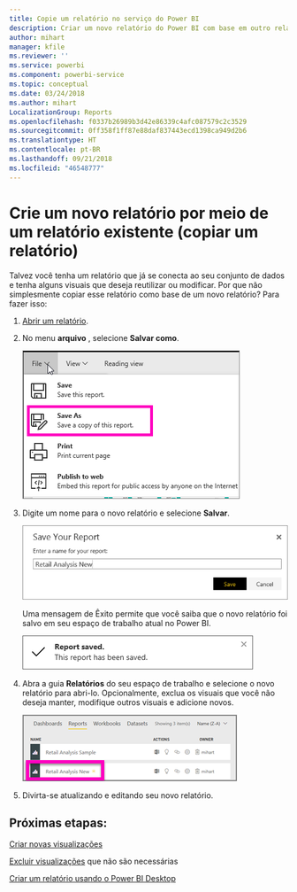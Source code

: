 ```yaml
---
title: Copie um relatório no serviço do Power BI
description: Criar um novo relatório do Power BI com base em outro relatório no serviço do Power BI.
author: mihart
manager: kfile
ms.reviewer: ''
ms.service: powerbi
ms.component: powerbi-service
ms.topic: conceptual
ms.date: 03/24/2018
ms.author: mihart
LocalizationGroup: Reports
ms.openlocfilehash: f0337b26989b3d42e86339c4afc087579c2c3529
ms.sourcegitcommit: 0ff358f1ff87e88daf837443ecd1398ca949d2b6
ms.translationtype: HT
ms.contentlocale: pt-BR
ms.lasthandoff: 09/21/2018
ms.locfileid: "46548777"
---
```

# <a name="create-a-new-report-from-an-existing-report-copy-a-report"></a>Crie um novo relatório por meio de um relatório existente (copiar um relatório)
Talvez você tenha um relatório que já se conecta ao seu conjunto de dados e tenha alguns visuais que deseja reutilizar ou modificar.  Por que não simplesmente copiar esse relatório como base de um novo relatório?  Para fazer isso:

1. [Abrir um relatório](consumer/end-user-report-open.md).
2. No menu **arquivo** , selecione **Salvar como**.
   
   ![](media/power-bi-report-copy/powerbi-save-as.png)
3. Digite um nome para o novo relatório e selecione **Salvar**.
   
   ![](media/power-bi-report-copy/savereport.png)
   
   Uma mensagem de Êxito permite que você saiba que o novo relatório foi salvo em seu espaço de trabalho atual no Power BI.
   
   ![](media/power-bi-report-copy/savesuccess1.png)
4. Abra a guia **Relatórios** do seu espaço de trabalho e selecione o novo relatório para abri-lo. Opcionalmente, exclua os visuais que você não deseja manter, modifique outros visuais e adicione novos.
   
   ![](media/power-bi-report-copy/power-bi-workspace.png)
5. Divirta-se atualizando e editando seu novo relatório.

## <a name="next-steps"></a>Próximas etapas:
[Criar novas visualizações](visuals/power-bi-report-add-visualizations-ii.md)

[Excluir visualizações](consumer/end-user-delete.md) que não são necessárias

[Criar um relatório usando o Power BI Desktop](desktop-report-view.md)
